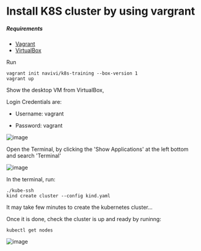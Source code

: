 # Install K8S cluster by using vargrant

##### Requirements
* [Vagrant](https://www.vagrantup.com/downloads)
* [VirtualBox](https://www.virtualbox.org/)

Run

```
vagrant init navivi/k8s-training --box-version 1
vagrant up
```

Show the desktop VM from VirtualBox,

Login Credentials are:

- Username: vagrant

- Password: vagrant

![image](https://user-images.githubusercontent.com/34754379/118403830-f81e5400-b678-11eb-949a-b2b3f03db72c.png)

Open the Terminal, by clicking the 'Show Applications' at the left bottom and search 'Terminal'

![image](https://user-images.githubusercontent.com/34754379/118403954-90b4d400-b679-11eb-97ec-a53b8f7f33a8.png)

In the terminal, run:
```
./kube-ssh
kind create cluster --config kind.yaml
```

It may take few minutes to create the kubernetes cluster...

Once it is done, check the cluster is up and ready by runinng:
```
kubectl get nodes
```
![image](https://user-images.githubusercontent.com/34754379/118404499-d4a8d880-b67b-11eb-9cd1-30d012f42de0.png)
